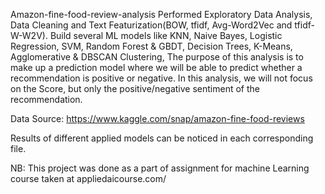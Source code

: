 Amazon-fine-food-review-analysis
Performed Exploratory Data Analysis, Data Cleaning and Text Featurization(BOW, tfidf, Avg-Word2Vec and tfidf-W-W2V). Build several ML models like KNN, Naive Bayes, Logistic Regression, SVM, Random Forest & GBDT, Decision Trees, K-Means, Agglomerative & DBSCAN Clustering, The purpose of this analysis is to make up a prediction model where we will be able to predict whether a recommendation is positive or negative. In this analysis, we will not focus on the Score, but only the positive/negative sentiment of the recommendation.

Data Source: https://www.kaggle.com/snap/amazon-fine-food-reviews

Results of different applied models can be noticed in each corresponding file.

NB: This project was done as a part of assignment for machine Learning course taken at appliedaicourse.com/
